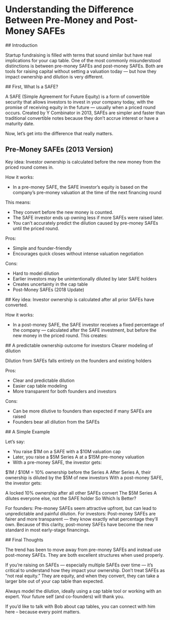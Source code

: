 # Understanding the Difference Between Pre-Money and Post-Money SAFEs


## Introduction

Startup fundraising is filled with terms that sound similar but have real implications for your cap table. One of the most commonly misunderstood distinctions is between pre-money SAFEs and post-money SAFEs. Both are tools for raising capital without setting a valuation today — but how they impact ownership and dilution is very different.

## First, What Is a SAFE?

A SAFE (Simple Agreement for Future Equity) is a form of convertible security that allows investors to invest in your company today, with the promise of receiving equity in the future — usually when a priced round occurs. Created by Y Combinator in 2013, SAFEs are simpler and faster than traditional convertible notes because they don’t accrue interest or have a maturity date.

Now, let’s get into the difference that really matters.

## Pre-Money SAFEs (2013 Version)

Key idea: Investor ownership is calculated before the new money from the priced round comes in.

How it works:

  - In a pre-money SAFE, the SAFE investor’s equity is based on the company’s pre-money valuation at the time of the next financing round
  
This means:

  - They convert before the new money is counted.
  - The SAFE investor ends up owning less if more SAFEs were raised later.
  - You can’t accurately predict the dilution caused by pre-money SAFEs until the priced round.

Pros:

  - Simple and founder-friendly
  - Encourages quick closes without intense valuation negotiation

Cons:

  - Hard to model dilution
  - Earlier investors may be unintentionally diluted by later SAFE holders
  - Creates uncertainty in the cap table
  - Post-Money SAFEs (2018 Update)


## Key idea: Investor ownership is calculated after all prior SAFEs have converted.

How it works:

  - In a post-money SAFE, the SAFE investor receives a fixed percentage of the company — calculated after the SAFE investment, but before the new money in the priced round. This creates:

## A predictable ownership outcome for investors
Clearer modeling of dilution

Dilution from SAFEs falls entirely on the founders and existing holders

Pros:

  - Clear and predictable dilution
  - Easier cap table modeling
  - More transparent for both founders and investors

Cons:

  - Can be more dilutive to founders than expected if many SAFEs are raised
  - Founders bear all dilution from the SAFEs

## A Simple Example

Let’s say:

  - You raise $1M on a SAFE with a $10M valuation cap
  - Later, you raise a $5M Series A at a $15M pre-money valuation
  - With a pre-money SAFE, the investor gets:

$1M / $10M = 10% ownership before the Series A
After Series A, their ownership is diluted by the $5M of new investors
With a post-money SAFE, the investor gets:

A locked 10% ownership after all other SAFEs convert
The $5M Series A dilutes everyone else, not the SAFE holder
So Which Is Better?

For founders: Pre-money SAFEs seem attractive upfront, but can lead to unpredictable and painful dilution.
For investors: Post-money SAFEs are fairer and more transparent — they know exactly what percentage they’ll own.
Because of this clarity, post-money SAFEs have become the new standard in most early-stage financings.

## Final Thoughts

The trend has been to move away from pre-money SAFEs and instead use post-money SAFEs.  They are both excellent structures when used properly.

If you’re raising on SAFEs — especially multiple SAFEs over time — it’s critical to understand how they impact your ownership. Don’t treat SAFEs as “not real equity.” They are equity, and when they convert, they can take a larger bite out of your cap table than expected.

Always model the dilution, ideally using a cap table tool or working with an expert. Your future self (and co-founders) will thank you.


If you’d like to talk with Bob about cap tables, you can connect with him here – because every point matters.
